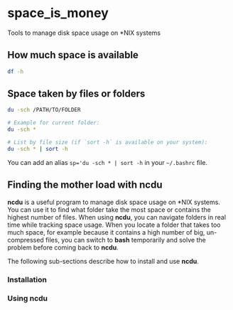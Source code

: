 # space_is_money
Tools to manage disk space usage on *NIX systems

## How much space is available
```bash
df -h
```

## Space taken by files or folders
```bash
du -sch /PATH/TO/FOLDER

# Example for current folder:
du -sch *

# List by file size (if `sort -h` is available on your system):
du -sch * | sort -h
```

You can add an alias `sp='du -sch * | sort -h` in your `~/.bashrc` file.

## Finding the mother load with ncdu
**ncdu** is a useful program to manage disk space usage on \*NIX systems.
You can use it to find what folder take the most space or contains the
highest number of files. When using **ncdu**, you can navigate folders in
real time while tracking space usage. When you locate a folder that takes
too much space, for example because it contains a high number of big,
un-compressed files, you can switch to **bash** temporarily and solve the
problem before coming back to **ncdu**.

The following sub-sections describe how to install and use **ncdu**.

### Installation

### Using ncdu
